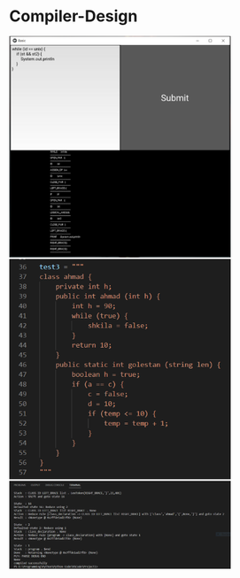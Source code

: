# Compiler-Design

<img src="Picture/1.PNG" width="400" height="400">

<img src="Picture/2.PNG" width="400">

<img src="Picture/3.PNG" width="400">
</body>
</html>
